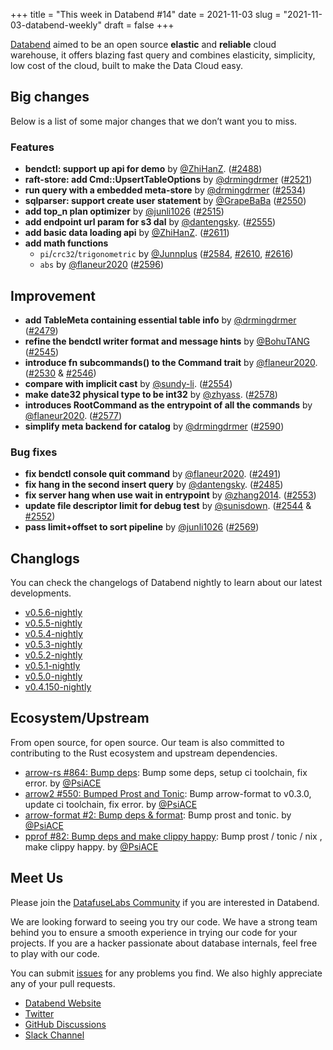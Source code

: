+++
title = "This week in Databend #14"
date = 2021-11-03
slug = "2021-11-03-databend-weekly"
draft = false
+++

[Databend](https://github.com/datafuselabs/databend) aimed to be an open source **elastic** and **reliable** cloud warehouse, it offers blazing fast query and combines elasticity, simplicity, low cost of the cloud, built to make the Data Cloud easy.

## Big changes

Below is a list of some major changes that we don’t want you to miss.

### Features

- **bendctl: support up api for demo** by [@ZhiHanZ](https://github.com/ZhiHanZ). ([#2488](https://github.com/datafuselabs/databend/pull/2448))
- **raft-store: add Cmd::UpsertTableOptions** by [@drmingdrmer](https://github.com/drmingdrmer) ([#2521](https://github.com/datafuselabs/databend/pull/2521))
- **run query with a embedded meta-store** by [@drmingdrmer](https://github.com/drmingdrmer) ([#2534](https://github.com/datafuselabs/databend/pull/2534))
- **sqlparser: support create user statement** by [@GrapeBaBa](https://github.com/GrapeBaBa) ([#2550](https://github.com/datafuselabs/databend/pull/2550))
- **add top_n plan optimizer** by [@junli1026](https://github.com/junli1026) ([#2515](https://github.com/datafuselabs/databend/pull/2515))
- **add endpoint url param for s3 dal** by [@dantengsky](https://github.com/dantengsky). ([#2555](https://github.com/datafuselabs/databend/pull/2555))
- **add basic data loading api** by [@ZhiHanZ](https://github.com/ZhiHanZ). ([#2611](https://github.com/datafuselabs/databend/pull/2611))
- **add math functions**
  - `pi`/`crc32`/`trigonometric` by [@Junnplus](https://github.com/Junnplus) ([#2584](https://github.com/datafuselabs/databend/pull/2584), [#2610](https://github.com/datafuselabs/datafuse/pull/2610), [#2616](https://github.com/datafuselabs/databend/pull/2616))
  - `abs` by [@flaneur2020](https://github.com/flaneur2020) ([#2596](https://github.com/datafuselabs/databend/pull/2596))

## Improvement

- **add TableMeta containing essential table info** by [@drmingdrmer](https://github.com/drmingdrmer) ([#2479](https://github.com/datafuselabs/databend/pull/2479))
- **refine the bendctl writer format and message hints** by [@BohuTANG](https://github.com/BohuTANG) ([#2545](https://github.com/datafuselabs/databend/pull/2545))
- **introduce fn subcommands() to the Command trait** by [@flaneur2020](https://github.com/flaneur2020). ([#2530](https://github.com/datafuselabs/databend/pull/2530) & [#2546](https://github.com/datafuselabs/databend/pull/2546))
- **compare with implicit cast** by [@sundy-li](https://github.com/sundy-li). ([#2554](https://github.com/datafuselabs/databend/pull/2554))
- **make date32 physical type to be int32** by [@zhyass](https://github.com/zhyass). ([#2578](https://github.com/datafuselabs/databend/pull/2578))
- **introduces RootCommand as the entrypoint of all the commands** by [@flaneur2020](https://github.com/flaneur2020). ([#2577](https://github.com/datafuselabs/databend/pull/2577))
- **simplify meta backend for catalog** by [@drmingdrmer](https://github.com/drmingdrmer) ([#2590](https://github.com/datafuselabs/databend/pull/2590))

### Bug fixes

- **fix bendctl console quit command** by [@flaneur2020](https://github.com/flaneur2020). ([#2491](https://github.com/datafuselabs/databend/pull/2491))
- **fix hang in the second insert query** by [@dantengsky](https://github.com/dantengsky). ([#2485](https://github.com/datafuselabs/databend/pull/2485))
- **fix server hang when use wait in entrypoint** by [@zhang2014](https://github.com/zhang2014). ([#2553](https://github.com/datafuselabs/databend/pull/2553))
- **update file descriptor limit for debug test** by [@sunisdown](https://github.com/sunisdown). ([#2544](https://github.com/datafuselabs/databend/pull/2544) & [#2552](https://github.com/datafuselabs/databend/pull/2552))
- **pass limit+offset to sort pipeline**  by [@junli1026](https://github.com/junli1026) ([#2569](https://github.com/datafuselabs/databend/pull/2569))

## Changlogs

You can check the changelogs of Databend nightly to learn about our latest developments.

- [v0.5.6-nightly](https://github.com/datafuselabs/databend/releases/tag/v0.5.6-nightly)
- [v0.5.5-nightly](https://github.com/datafuselabs/databend/releases/tag/v0.5.5-nightly)
- [v0.5.4-nightly](https://github.com/datafuselabs/databend/releases/tag/v0.5.4-nightly)
- [v0.5.3-nightly](https://github.com/datafuselabs/databend/releases/tag/v0.5.3-nightly)
- [v0.5.2-nightly](https://github.com/datafuselabs/databend/releases/tag/v0.5.2-nightly)
- [v0.5.1-nightly](https://github.com/datafuselabs/databend/releases/tag/v0.5.1-nightly)
- [v0.5.0-nightly](https://github.com/datafuselabs/databend/releases/tag/v0.5.0-nightly)
- [v0.4.150-nightly](https://github.com/datafuselabs/databend/releases/tag/v0.4.150-nightly)

## Ecosystem/Upstream

From open source, for open source. Our team is also committed to contributing to the Rust ecosystem and upstream dependencies.

- [arrow-rs #864: Bump deps](https://github.com/apache/arrow-rs/pull/864): Bump some deps, setup ci toolchain, fix error. by [@PsiACE](https://github.com/PsiACE/)
- [arrow2 #550: Bumped Prost and Tonic](https://github.com/jorgecarleitao/arrow2/pull/550): Bump arrow-format to v0.3.0, update ci toolchain, fix error. by [@PsiACE](https://github.com/PsiACE/)
- [arrow-format #2: Bump deps & format](https://github.com/DataEngineeringLabs/arrow-format/pull/2): Bump prost and tonic. by [@PsiACE](https://github.com/PsiACE/)
- [pprof #82: Bump deps and make clippy happy](https://github.com/tikv/pprof-rs/pull/82): Bump prost / tonic / nix , make clippy happy. by [@PsiACE](https://github.com/PsiACE/)

## Meet Us

Please join the [DatafuseLabs Community](https://github.com/datafuselabs/) if you are interested in Databend.

We are looking forward to seeing you try our code. We have a strong team behind you to ensure a smooth experience in trying our code for your projects.
If you are a hacker passionate about database internals, feel free to play with our code.

You can submit [issues](https://github.com/datafuselabs/databend/issues) for any problems you find. We also highly appreciate any of your pull requests.

- [Databend Website](https://databend.rs)
- [Twitter](https://twitter.com/Datafuse_Labs)
- [GitHub Discussions](https://github.com/datafuselabs/databend/discussions)
- [Slack Channel](https://datafusecloud.slack.com/join/shared_invite/zt-nojrc9up-50IRla1Y1h56rqwCTkkDJA)
